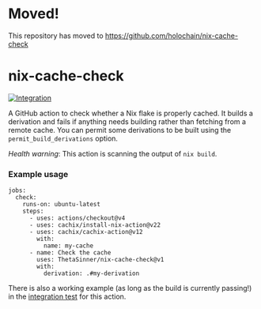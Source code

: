 # Moved!

This repository has moved to https://github.com/holochain/nix-cache-check

# nix-cache-check

[![Integration](https://github.com/ThetaSinner/nix-cache-check/actions/workflows/integration.yml/badge.svg)](https://github.com/ThetaSinner/nix-cache-check/actions/workflows/integration.yml)

A GitHub action to check whether a Nix flake is properly cached. It builds
a derivation and fails if anything needs building rather than fetching
from a remote cache. You can permit some derivations to be built using the
`permit_build_derivations` option.

_Health warning_: This action is scanning the output of `nix build`.

### Example usage

```
jobs:
  check:
    runs-on: ubuntu-latest
    steps:
      - uses: actions/checkout@v4
      - uses: cachix/install-nix-action@v22
      - uses: cachix/cachix-action@v12
        with:
          name: my-cache
      - name: Check the cache
        uses: ThetaSinner/nix-cache-check@v1
        with:
          derivation: .#my-derivation
```

There is also a working example (as long as the build is currently passing!) in the [integration test](https://github.com/ThetaSinner/nix-cache-check/blob/main/.github/workflows/integration.yml) for this action.
